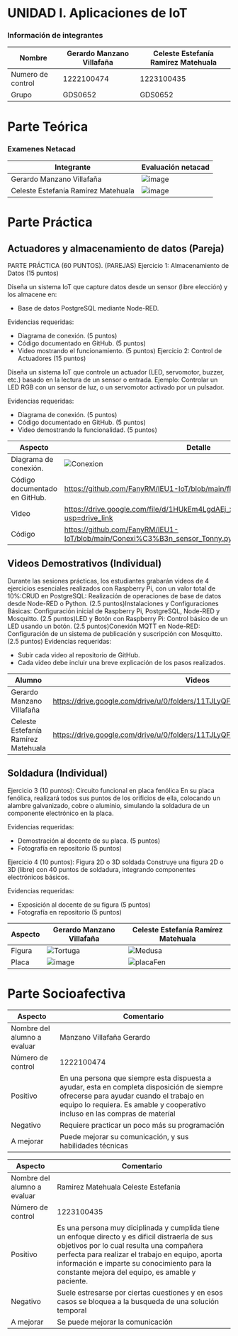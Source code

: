 # UNIDAD I. Aplicaciones de IoT

### Información de integrantes

| Nombre | Gerardo Manzano Villafaña | Celeste Estefanía Ramírez Matehuala |
|--------------|--------------|--------------|
| Numero de control | 1222100474 | 1223100435 |
| Grupo | GDS0652 | GDS0652 |


# Parte Teórica 

### Examenes Netacad

| Integrante | Evaluación netacad |
|--------------|--------------|
| Gerardo Manzano Villafaña | ![image](https://github.com/user-attachments/assets/abe5d4ec-9a08-41f8-8986-0d70431f4ceb)| 
| Celeste Estefanía Ramírez Matehuala | ![image](https://github.com/user-attachments/assets/e1793cf4-f434-46e0-93fa-2a5957fbc718)|

# Parte Práctica

## Actuadores y almacenamiento de datos (Pareja)

PARTE PRÁCTICA (60 PUNTOS).
(PAREJAS)
Ejercicio 1: Almacenamiento de Datos (15 puntos)

Diseña un sistema IoT que capture datos desde un sensor (libre elección) y los almacene en:

- Base de datos PostgreSQL mediante Node-RED.

Evidencias requeridas:
- Diagrama de conexión. (5 puntos)
- Código documentado en GitHub. (5 puntos)
- Video mostrando el funcionamiento. (5 puntos)
Ejercicio 2: Control de Actuadores (15 puntos)

Diseña un sistema IoT que controle un actuador (LED, servomotor, buzzer, etc.) basado en la lectura de un sensor o entrada.
Ejemplo: Controlar un LED RGB con un sensor de luz, o un servomotor activado por un pulsador.

Evidencias requeridas:
- Diagrama de conexión. (5 puntos)
- Código documentado en GitHub. (5 puntos)
- Video demostrando la funcionalidad. (5 puntos)

| Aspecto | Detalle |
|--------------|--------------|
| Diagrama de conexión. | ![Conexion](https://github.com/user-attachments/assets/e57ec773-5a72-42ad-8072-8c777bc64515)| 
| Código documentado en GitHub. | https://github.com/FanyRM/IEU1-IoT/blob/main/flows%20(3).json |
| Video | https://drive.google.com/file/d/1HUkEm4LgdAEj_xryW4qo90Ia_p8K00RA/view?usp=drive_link |
| Código | https://github.com/FanyRM/IEU1-IoT/blob/main/Conexi%C3%B3n_sensor_Tonny.py |

## Videos Demostrativos (Individual)

Durante las sesiones prácticas, los estudiantes grabarán videos de 4 ejercicios esenciales realizados con Raspberry Pi, con un valor total de 10%:CRUD en PostgreSQL: Realización de operaciones de base de datos desde Node-RED o Python. (2.5 puntos)Instalaciones y Configuraciones Básicas: Configuración inicial de Raspberry Pi, PostgreSQL, Node-RED y Mosquitto. (2.5 puntos)LED y Botón con Raspberry Pi: Control básico de un LED usando un botón. (2.5 puntos)Conexión MQTT en Node-RED: Configuración de un sistema de publicación y suscripción con Mosquitto. (2.5 puntos)
Evidencias requeridas:
- Subir cada video al repositorio de GitHub.
- Cada video debe incluir una breve explicación de los pasos realizados.

| Alumno | Videos |
|--------------|--------------|
| Gerardo Manzano Villafaña | https://drive.google.com/drive/u/0/folders/11TJLyQF7GqTaaLNQAS6y55EHyDsoyT5K | 
| Celeste Estefanía Ramírez Matehuala | https://drive.google.com/drive/u/0/folders/11TJLyQF7GqTaaLNQAS6y55EHyDsoyT5K |


## Soldadura (Individual)

Ejercicio 3 (10 puntos): Circuito funcional en placa fenólica
En su placa fenólica, realizará todos sus puntos de los orificios de ella, colocando un alambre galvanizado, cobre o aluminio, simulando la soldadura de un componente electrónico en la placa.

Evidencias requeridas:
- Demostración al docente de su placa. (5 puntos)
- Fotografía en repositorio (5 puntos)

Ejercicio 4 (10 puntos): Figura 2D o 3D soldada
Construye una figura 2D o 3D (libre) con 40 puntos de soldadura, integrando componentes electrónicos básicos.

Evidencias requeridas:
- Exposición al docente de su figura (5 puntos)
- Fotografía en repositorio (5 puntos)

| Aspecto | Gerardo Manzano Villafaña | Celeste Estefanía Ramírez Matehuala |
|--------------|--------------|--------------|
| Figura | ![Tortuga](https://github.com/user-attachments/assets/be7fe98f-8250-468d-81d2-d47742eaf89b)| ![Medusa](https://github.com/user-attachments/assets/99f565e4-151f-447b-907d-31c660de838b) |
| Placa | ![image](https://github.com/user-attachments/assets/8758f463-4e12-49ba-8564-a047a04a0bf6) | ![placaFen](https://github.com/user-attachments/assets/836ccad2-84f9-4992-a532-0d3a37c7ec82) |

# Parte Socioafectiva

| Aspecto | Comentario | 
|--------------|--------------|
| Nombre del alumno  a evaluar | Manzano Villafaña Gerardo |
| Número de control | 1222100474 |
| Positivo | En una persona que siempre esta dispuesta a ayudar, esta en completa disposición de siempre ofrecerse para ayudar cuando el trabajo en equipo lo requiera. Es amable y cooperativo incluso en las compras de materíal |
| Negativo | Requiere practicar un poco más su programación |
| A mejorar | Puede mejorar su comunicación, y sus habilidades técnicas |


| Aspecto | Comentario | 
|--------------|--------------|
| Nombre del alumno  a evaluar | Ramirez Matehuala Celeste Estefania |
| Número de control | 1223100435 |
| Positivo | Es una persona muy diciplinada y cumplida tiene un enfoque directo y es dificil distraerla de sus objetivos por lo cual resulta una compañera perfecta para realizar el trabajo en equipo, aporta información e imparte su conocimiento para la constante mejora del equipo, es amable y paciente.  |
| Negativo | Suele estresarse por ciertas cuestiones y en esos casos se bloquea a la busqueda de una solución temporal  |
| A mejorar | Se puede mejorar la comunicación  |







